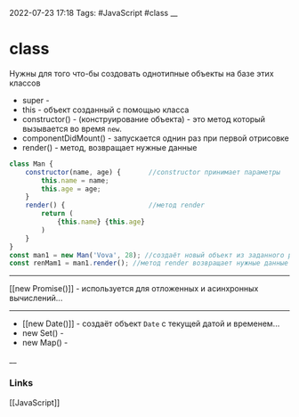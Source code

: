 2022-07-23 17:18
Tags: #JavaScript #class 
__
# class
Нужны для того что-бы создовать однотипные объекты на базе этих классов
- super -
- this - объект созданный с помощью класса
- constructor() - (конструирование объекта) - это метод который вызывается во время `new`. 
- componentDidMount() - запускается однин раз при первой отрисовке
- render() - метод, возвращает нужные данные

```js
class Man {
	constructor(name, age) {       //constructor принимает параметры
		this.name = name;
		this.age = age;
	}
	render() {                     //метод render
		return (
			{this.name} {this.age}
		)
	}
}
const man1 = new Man('Vova', 28); //создаёт новый объект из заданного ранее класса
const renMam1 = man1.render(); //метод render возвращает нужные данные
```
---
[[new Promise()]] - используется для отложенных и асинхронных вычислений...

---
- [[new Date()]] - создаёт объект `Date` с текущей датой и временем...
- new Set() -
- new Map() -

__
### Links
[[JavaScript]]